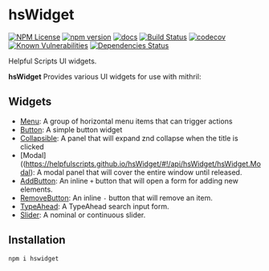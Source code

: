 hsWidget 
========
[![NPM License](https://img.shields.io/badge/license-MIT-brightgreen.svg)](https://www.npmjs.com/package/hswidget)
[![npm version](https://badge.fury.io/js/hswidget.svg)](https://badge.fury.io/js/hswidget)
[![docs](https://img.shields.io/badge/hsDocs-hsWidget-blue.svg)](https://helpfulscripts.github.io/hsWidget/#!/api/hsWidget/0)
[![Build Status](https://github.com/HelpfulScripts/hsWidget/workflows/CI/badge.svg)](https://github.com/HelpfulScripts/hsWidget/)
[![codecov](https://codecov.io/gh/HelpfulScripts/hsWidget/branch/master/graph/badge.svg)](https://codecov.io/gh/HelpfulScripts/hsWidget)
[![Known Vulnerabilities](https://snyk.io/test/github/HelpfulScripts/hsWidget/badge.svg?targetFile=package.json)](https://snyk.io/test/github/HelpfulScripts/hsWidget?targetFile=package.json)
[![Dependencies Status](https://david-dm.org/helpfulscripts/hswidget.svg)](https://david-dm.org/helpfulscripts/hswidget)

Helpful Scripts UI widgets.

**hsWidget** Provides various UI widgets for use with mithril:

## Widgets
- [Menu](https://helpfulscripts.github.io/hsWidget/#!/api/hsWidget/hsWidget.Menu.Menu): A group of horizontal menu items that can trigger actions 
- [Button](https://helpfulscripts.github.io/hsWidget/#!/api/hsWidget/hsWidget.Button.Button): A simple button widget
- [Collapsible](https://helpfulscripts.github.io/hsWidget/#!/api/hsWidget/hsWidget.Collapsible): A panel that will expand znd collapse when the title is clicked
- [Modal]((https://helpfulscripts.github.io/hsWidget/#!/api/hsWidget/hsWidget.Modal): A modal panel that will cover the entire window until released.
- [AddButton](https://helpfulscripts.github.io/hsWidget/#!/api/hsWidget/hsWidget.AddRemove): An inline `+` button that will open a form for adding new elements.
- [RemoveButton](https://helpfulscripts.github.io/hsWidget/#!/api/hsWidget/hsWidget.AddRemove): An inline `-` button that will remove an item.
- [TypeAhead](https://helpfulscripts.github.io/hsWidget/#!/api/hsWidget/hsWidget.TypeAhead): A TypeAhead search input form.
- [Slider](https://helpfulscripts.github.io/hsWidget/#!/api/hsWidget/hsWidget.Slider): A nominal or continuous slider.

## Installation
`npm i hswidget`

